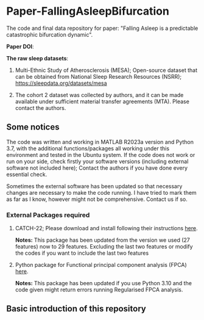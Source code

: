 # Paper-FallingAsleepBifurcation
 The code and final data repository for paper: "Falling Asleep is a predictable catastrophic bifurcation dynamic".

**Paper DOI**:

**The raw sleep datasets**:

1. Multi-Ethnic Study of Atherosclerosis (MESA); Open-source dataset that can be obtained from National Sleep Research Resources (NSRR); https://sleepdata.org/datasets/mesa 

2. The cohort 2 dataset was collected by authors, and it can be made available under sufficient material transfer agreements (MTA). Please contact the authors.


## Some notices
The code was written and working in MATLAB R2023a version and Python 3.7, with the additional functions/packages all working under this environment and tested in the Ubuntu system. If the code does not work or run on your side, check firstly your software versions (including external software not included here); Contact the authors if you have done every essential check.

Sometimes the external software has been updated so that necessary changes are necessary to make the code running. I have tried to mark them as far as I know, however might not be comprehensive. Contact us if so.

### External Packages required

1. CATCH-22; Please download and install following their instructions [here](https://github.com/DynamicsAndNeuralSystems/catch22).

   **Notes:** This package has been updated from the version we used (27 features) now to 29 features. Excluding the last two features or modify the codes if you want to include the last two features
2. Python package for Functional principal component analysis (FPCA) [here](https://fda.readthedocs.io/en/latest/).

	**Notes:** This package has been updated if you use Python 3.10 and the code given might return errors running Regularised FPCA analysis.

## Basic introduction of this repository










